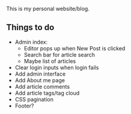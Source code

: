 This is my personal website/blog. 

Things to do
----
* Admin index:
  * Editor pops up when New Post is clicked
  * Search bar for article search
  * Maybe list of articles 
* Clear login inputs when login fails
* Add admin interface
* Add About me page
* Add article comments
* Add article tags/tag cloud
* CSS pagination
* Footer?
